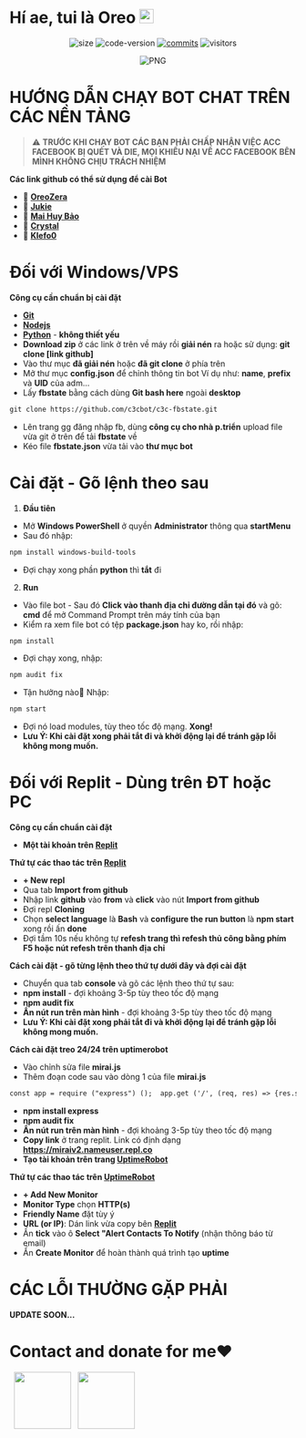 
<h1> Hí ae, tui là Oreo <img src="https://github.com/souvikguria98/souvikguria98/blob/master/Hi.gif" width="25"></h1> 

<p align="center">
	<img alt="size" src="https://img.shields.io/github/repo-size/OreoZera/OREO_plus.svg?style=flat-square&label=size">
	<img alt="code-version" src="https://img.shields.io/badge/dynamic/json?color=red&label=code%20version&prefix=v&query=%24.version&url=https%3A%2F%2Fraw.githubusercontent.com%2FOreoZera%2FOREO_plus%2Fmaster%2Fpackage.json&style=flat-square">
	<a href="https://github.com/OreoZera/OREO_plus/commits"><img alt="commits" src="https://img.shields.io/github/commit-activity/m/OreoZera/OREO_plus.svg?label=commit&style=flat-square"></a>
    	<img alt="visitors" src="https://visitor-badge.laobi.icu/badge?page_id=OreoZera.OREO_plus">
</p>

<p align="center">
    <img align="center" alt="PNG" src="https://media0.giphy.com/media/cBncDNrdxga2I/giphy.gif" />
</p> 

<h1>HƯỚNG DẪN CHẠY BOT CHAT TRÊN CÁC NỀN TẢNG</h1>

> :warning: **TRƯỚC KHI CHẠY BOT CÁC BẠN PHẢI CHẤP NHẬN VIỆC ACC FACEBOOK BỊ QUÉT VÀ DIE, MỌI KHIẾU NẠI VỀ ACC FACEBOOK BÊN MÌNH KHÔNG CHỊU TRÁCH NHIỆM**

**Các link github có thể sử dụng để cài Bot**

- 🍪 **[OreoZera](https://github.com/OreoZera/OREO_plus)** 
- 🍪 **[Jukie](https://github.com/D-Jukie/jukie_main)**
- 🍪 **[Mai Huy Bảo](https://github.com/maihuybao/MiraiBypassGban)**
- 🍪 **[Crystal](https://github.com/Crystal7826/mirai-crystal-master)**
- 🍪 **[Klefo0](https:/github.com/Klefo0/mirai_maintain)**

<h1>Đối với Windows/VPS</h1> 

**Công cụ cần chuẩn bị cài đặt**

- **[Git](https://git-scm.com/)** 
- **[Nodejs](https://nodejs.org/en/)**
- **[Python](https://www.python.org/)** - **không thiết yếu**
- **Download zip** ở các link ở trên về máy rồi **giải nén** ra hoặc sử dụng: **git clone [link github]**
- Vào thư mục **đã giải nén** hoặc **đã git clone** ở phía trên
- Mở thư mục **config.json** để chỉnh thông tin bot
Ví dụ như: **name**, **prefix** và **UID** của adm...
- Lấy **fbstate** bằng cách dùng **Git bash here** ngoài **desktop**
```diff
git clone https://github.com/c3cbot/c3c-fbstate.git
```
- Lên trang gg đăng nhập fb, dùng **công cụ cho nhà p.triển** upload file vừa git ở trên để tải **fbstate** về
- Kéo file **fbstate.json** vừa tải vào **thư mục bot**

# Cài đặt - Gõ lệnh theo sau
1. **Đầu tiên** 
- Mở **Windows PowerShell** ở quyền **Administrator** thông qua **startMenu**
- Sau đó nhập:
```diff
npm install windows-build-tools
```
- Đợi chạy xong phần **python** thì **tắt** đi

2. **Run**
- Vào file bot - Sau đó **Click vào thanh địa chỉ đường dẫn tại đó** và gõ: **cmd** để mở Command Prompt trên máy tính của bạn
- Kiểm ra xem file bot có tệp **package.json** hay ko, rồi nhập:
```diff
npm install
```
- Đợi chạy xong, nhập:
```diff
npm audit fix
```
- Tận hưởng nào🥴 Nhập:
```diff
npm start
```
- Đợi nó load modules, tùy theo tốc độ mạng. **Xong!**
- **Lưu Ý: Khi cài đặt xong phải tắt đi và khởi động lại để tránh gặp lỗi không mong muốn.**




<h1>Đối với Replit - Dùng trên ĐT hoặc PC</h1> 

**Công cụ cần chuẩn cài đặt**

- **Một tài khoản trên [Replit](https://replit.com/)**

**Thứ tự các thao tác trên [Replit](https://replit.com/)**

- **+ New repl**
- Qua tab **Import from github**
- Nhập link **github** vào **from** và **click** vào nút **Import from github**
- Đợi repl **Cloning**
- Chọn **select language** là **Bash** và **configure the run button** là **npm start** xong rồi ấn **done**
- Đợi tầm 10s nếu không tự **refesh trang thì refesh thủ công bằng phím F5 hoặc nút refesh trên thanh địa chỉ**

**Cách cài đặt - gõ từng lệnh theo thứ tự dưới đây và đợi cài đặt**

- Chuyển qua tab **console** và gõ các lệnh theo thứ tự sau:
- **npm install** - đợi khoảng 3-5p tùy theo tốc độ mạng
- **npm audit fix**
- **Ấn nút run trên màn hình** - đợi khoảng 3-5p tùy theo tốc độ mạng
- **Lưu Ý: Khi cài đặt xong phải tắt đi và khởi động lại để tránh gặp lỗi không mong muốn.**

**Cách cài đặt treo 24/24 trên uptimerobot**

- Vào chỉnh sửa file **mirai.js**
- Thêm đoạn code sau vào dòng 1 của file **mirai.js**

```diff
const app = require ("express") ();  app.get ('/', (req, res) => {res.send ("RUN BOT");});app.listen(process.env. PORT);    
```

- **npm install express**
- **npm audit fix**
- **Ấn nút run trên màn hình** - đợi khoảng 3-5p tùy theo tốc độ mạng
- **Copy link** ở trang replit. Link có định dạng **https://miraiv2.nameuser.repl.co**
- **Tạo tài khoản trên trang [UptimeRobot](https://uptimerobot.com/)**

**Thứ tự các thao tác trên [UptimeRobot](https://uptimerobot.com/)**


- **+  Add New Monitor**
- **Monitor Type** chọn **HTTP(s)**
- **Friendly Name** đặt tùy ý
- **URL (or IP)**: Dán link vừa copy bên **[Replit](https://replit.com/)** 
- Ấn **tick** vào ô  **Select "Alert Contacts To Notify** (nhận thông báo từ email)
- Ấn **Create Monitor** để hoàn thành quá trình tạo **uptime**


<h1>CÁC LỖI THƯỜNG GẶP PHẢI</h1> 

**UPDATE SOON...**
# Contact and donate for me❤
<p align="center">

&nbsp; <a href="https://www.facebook.com/proOreoZera" target="_blank" rel="noopener noreferrer"><img src="https://img.icons8.com/plasticine/100/000000/facebook.png"  width="100" /></a>
&nbsp; <a href="mailto:oreozera.pro@gmail.com" target="_blank" rel="noopener noreferrer"><img src="https://img.icons8.com/plasticine/100/000000/gmail.png"  width="100" /></a>
</p>

